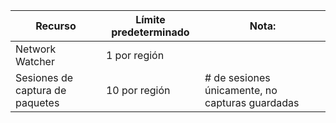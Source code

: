 | Recurso | Límite predeterminado | Nota: |
| --- | --- | --- |
| Network Watcher | 1 por región  | |
| Sesiones de captura de paquetes |10 por región |# de sesiones únicamente, no capturas guardadas |


